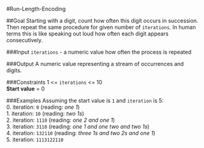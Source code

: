 #Run-Length-Encoding

##Goal
Starting with a digit, count how often this digit occurs in succession.
Then repeat the same procedure for given number of `iterations`.
In human terms this is like speaking out loud how often each digit appears consecutively.

###Input
`iterations` - a numeric value how often the process is repeated

###Output
A numeric value representing a stream of occurrences and digits.

###Constraints
1 <= `iterations` <= 10  
**Start value** = 0

###Examples
Assuming the start value is `1` and `iteration` is 5:  
0\. iteration: `0` (reading: *one 1*)  
1\. iteration: `10` (reading: *two 1s*)  
2\. iteration: `1110` (reading: *one 2 and one 1*)  
3\. iteration: `3110` (reading: *one 1 and one two and two 1s*)  
4\. iteration: `132110` (reading: *three 1s and two 2s and one 1*)  
5\. iteration: `1113122110`  
